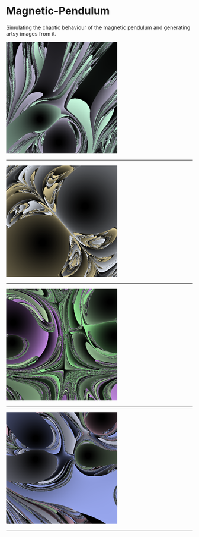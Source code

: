 # Magnetic-Pendulum
Simulating the chaotic behaviour of the magnetic pendulum and generating artsy images from it. 

<img src="https://github.com/leungjch/Magnetic-Pendulum/blob/master/screenshots/20190709-162844.bmp" width="300">

- - - -
<img src="https://github.com/leungjch/Magnetic-Pendulum/blob/master/screenshots/20190713-184249.bmp" width="300">

- - - -
<img src="https://github.com/leungjch/Magnetic-Pendulum/blob/master/screenshots/20190709-153804.bmp" width="300">

- - - -
<img src="https://github.com/leungjch/Magnetic-Pendulum/blob/master/screenshots/20190709-181838.bmp" width="300">

- - - -
